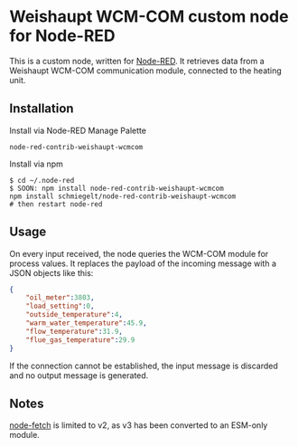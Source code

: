 # Weishaupt WCM-COM custom node for Node-RED

This is a custom node, written for  [Node-RED](http://nodered.org). It retrieves data from a Weishaupt WCM-COM communication module, connected to the heating unit.

## Installation

Install via Node-RED Manage Palette

```
node-red-contrib-weishaupt-wcmcom
```

Install via npm

```shell
$ cd ~/.node-red
$ SOON: npm install node-red-contrib-weishaupt-wcmcom
npm install schmiegelt/node-red-contrib-weishaupt-wcmcom
# then restart node-red
```


## Usage
On every input received, the node queries the WCM-COM module for process values. It replaces the payload of the incoming message with a JSON objects like this:

```json
{
    "oil_meter":3803,
    "load_setting":0,
    "outside_temperature":4,
    "warm_water_temperature":45.9,
    "flow_temperature":31.9,
    "flue_gas_temperature":29.9
}

```
If the connection cannot be established, the input message is discarded and no output message is generated.


## Notes
[node-fetch](https://www.npmjs.com/package/node-fetch) is limited to v2, as v3 has been converted to an ESM-only module. 